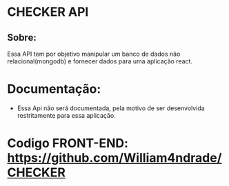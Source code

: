 #  CHECKER API 

## Sobre: 
 Essa API tem por objetivo manipular um banco de dados não relacional(mongodb) e fornecer dados para uma aplicação react.
    
# Documentação: 
  - Essa Api não será documentada, pela motivo de ser desenvolvida restritamente para essa aplicação.
  
 # Codigo FRONT-END: https://github.com/William4ndrade/CHECKER
 

  
